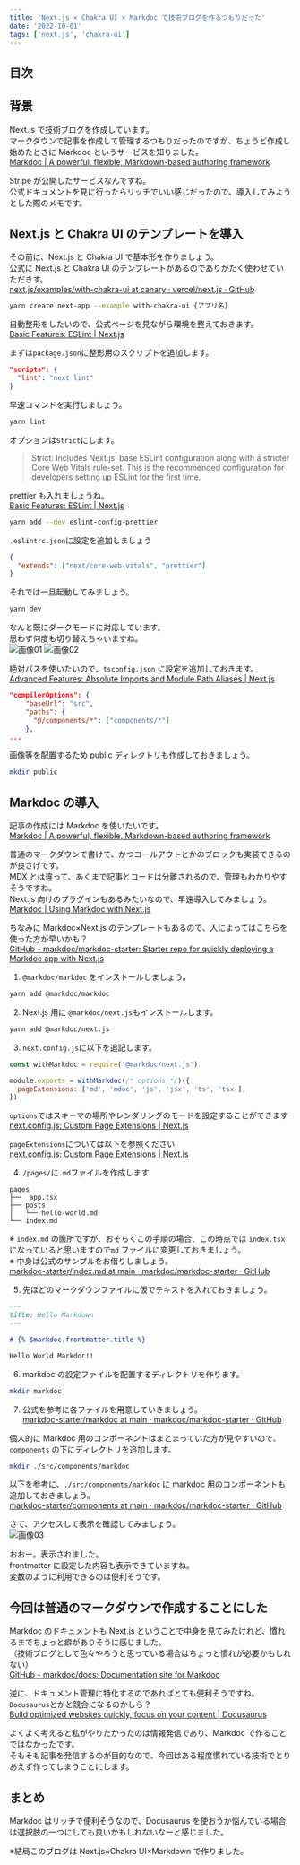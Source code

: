 ```yaml
---
title: 'Next.js × Chakra UI × Markdoc で技術ブログを作るつもりだった'
date: '2022-10-01'
tags: ['next.js', 'chakra-ui']
---
```


## 目次

## 背景

Next.js で技術ブログを作成しています。  
マークダウンで記事を作成して管理するつもりだったのですが、ちょうど作成し始めたときに Markdoc というサービスを知りました。  
[Markdoc | A powerful, flexible, Markdown-based authoring framework](https://markdoc.dev/)

Stripe が公開したサービスなんですね。  
公式ドキュメントを見に行ったらリッチでいい感じだったので、導入してみようとした際のメモです。

## Next.js と Chakra UI のテンプレートを導入

その前に、Next.js と Chakra UI で基本形を作りましょう。  
公式に Next.js と Chakra UI のテンプレートがあるのでありがたく使わせていただきす。  
[next.js/examples/with-chakra-ui at canary · vercel/next.js · GitHub](https://github.com/vercel/next.js/tree/canary/examples/with-chakra-ui)

```bash
yarn create next-app --example with-chakra-ui {アプリ名}
```

自動整形をしたいので、公式ページを見ながら環境を整えておきます。  
[Basic Features: ESLint | Next.js](https://nextjs.org/docs/basic-features/eslint)

まずは`package.json`に整形用のスクリプトを追加します。

```json
"scripts": {
  "lint": "next lint"
}
```

早速コマンドを実行しましょう。

```bash
yarn lint
```

オプションは`Strict`にします。

> Strict: Includes Next.js' base ESLint configuration along with a stricter Core Web Vitals rule-set. This is the recommended configuration for developers setting up ESLint for the first time.

prettier も入れましょうね。  
[Basic Features: ESLint | Next.js](https://nextjs.org/docs/basic-features/eslint#prettier)

```bash
yarn add --dev eslint-config-prettier
```

`.eslintrc.json`に設定を追加しましょう

```json
{
  "extends": ["next/core-web-vitals", "prettier"]
}
```

それでは一旦起動してみましょう。

```bash
yarn dev
```

なんと既にダークモードに対応しています。  
思わず何度も切り替えちゃいますね。  
![画像01](/assets/blog/i-tried-to-create-blog-in-markdoc/01.png)
![画像02](/assets/blog/i-tried-to-create-blog-in-markdoc/02.png)

絶対パスを使いたいので、`tsconfig.json` に設定を追加しておきます。  
[Advanced Features: Absolute Imports and Module Path Aliases | Next.js](https://nextjs.org/docs/advanced-features/module-path-aliases)

```json
"compilerOptions": {
	"baseUrl": "src",
    "paths": {
      "@/components/*": ["components/*"]
    },
...
```

画像等を配置するため public ディレクトリも作成しておきましょう。

```bash
mkdir public
```

## Markdoc の導入

記事の作成には Markdoc を使いたいです。  
[Markdoc | A powerful, flexible, Markdown-based authoring framework](https://markdoc.dev/)

普通のマークダウンで書けて、かつコールアウトとかのブロックも実装できるのが良さげです。  
MDX とは違って、あくまで記事とコードは分離されるので、管理もわかりやすそうですね。  
Next.js 向けのプラグインもあるみたいなので、早速導入してみましょう。  
[Markdoc | Using Markdoc with Next.js](https://markdoc.dev/docs/nextjs)

ちなみに Markdoc×Next.js のテンプレートもあるので、人によってはこちらを使った方が早いかも？  
[GitHub - markdoc/markdoc-starter: Starter repo for quickly deploying a Markdoc app with Next.js](https://github.com/markdoc/markdoc-starter)

1. `@markdoc/markdoc` をインストールしましょう。

```bash
yarn add @markdoc/markdoc
```

2. Next.js 用に `@markdoc/next.js`もインストールします。

```bash
yarn add @markdoc/next.js
```

3. `next.config.js`に以下を追記します。

```js
const withMarkdoc = require('@markdoc/next.js')

module.exports = withMarkdoc(/* options */)({
  pageExtensions: ['md', 'mdoc', 'js', 'jsx', 'ts', 'tsx'],
})
```

`options`ではスキーマの場所やレンダリングのモードを設定することができます  
[next.config.js: Custom Page Extensions | Next.js](https://nextjs.org/docs/api-reference/next.config.js/custom-page-extensions)

`pageExtensions`については以下を参照ください  
[next.config.js: Custom Page Extensions | Next.js](https://nextjs.org/docs/api-reference/next.config.js/custom-page-extensions)

4. `/pages/`に`.md`ファイルを作成します

```text
pages
├── _app.tsx
├── posts
│   └── hello-world.md
└── index.md
```

※ `index.md` の箇所ですが、おそらくこの手順の場合、この時点では `index.tsx` になっていると思いますので`md` ファイルに変更しておきましょう。  
※ 中身は公式のサンプルをお借りしましょう。  
[markdoc-starter/index.md at main · markdoc/markdoc-starter · GitHub](https://github.com/markdoc/markdoc-starter/blob/main/pages/index.md)

5. 先ほどのマークダウンファイルに仮でテキストを入れておきましょう。

```markdown
---
title: Hello Markdown
---

# {% $markdoc.frontmatter.title %}

Hello World Markdoc!!
```

6. markdoc の設定ファイルを配置するディレクトリを作ります。

```bash
mkdir markdoc
```

7. 公式を参考に各ファイルを用意していきましょう。  
   [markdoc-starter/markdoc at main · markdoc/markdoc-starter · GitHub](https://github.com/markdoc/markdoc-starter/tree/main/markdoc)

個人的に Markdoc 用のコンポーネントはまとまっていた方が見やすいので、`components` の下にディレクトリを追加します。

```bash
mkdir ./src/components/markdoc
```

以下を参考に、`./src/components/markdoc` に markdoc 用のコンポーネントも追加しておきましょう。  
[markdoc-starter/components at main · markdoc/markdoc-starter · GitHub](https://github.com/markdoc/markdoc-starter/tree/main/components)

さて、アクセスして表示を確認してみましょう。  
![画像03](/assets/blog/i-tried-to-create-blog-in-markdoc/03.png)

おおー。表示されました。  
frontmatter に設定した内容も表示できていますね。  
変数のように利用できるのは便利そうです。

## 今回は普通のマークダウンで作成することにした

Markdoc のドキュメントも Next.js ということで中身を見てみたけれど、慣れるまでちょっと癖がありそうに感じました。  
（技術ブログとして色々やろうと思っている場合はちょっと慣れが必要かもしれない）  
[GitHub - markdoc/docs: Documentation site for Markdoc](https://github.com/markdoc/docs)

逆に、ドキュメント管理に特化するのであればとても便利そうですね。  
`Docusaurus`とかと競合になるのかしら？  
[Build optimized websites quickly, focus on your content | Docusaurus](https://docusaurus.io/)

よくよく考えると私がやりたかったのは情報発信であり、Markdoc で作ることではなかったです。  
そもそも記事を発信するのが目的なので、今回はある程度慣れている技術でとりあえず作ってしまうことにします。

## まとめ

Markdoc はリッチで便利そうなので、Docusaurus を使おうか悩んでいる場合は選択肢の一つにしても良いかもしれないなーと感じました。

※結局このブログは Next.js×Chakra UI×Markdown で作りました。
